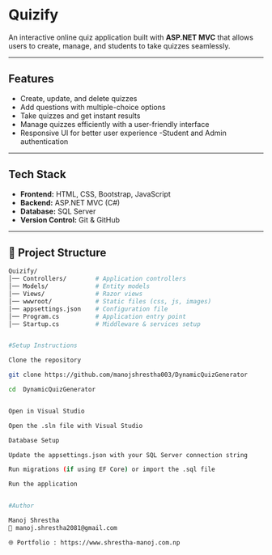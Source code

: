 # Quizify 
An interactive online quiz application built with **ASP.NET MVC** that allows users to create, manage, and students to  take quizzes seamlessly.  

---

##  Features
- Create, update, and delete quizzes  
- Add questions with multiple-choice options  
- Take quizzes and get instant results  
- Manage quizzes efficiently with a user-friendly interface  
- Responsive UI for better user experience 
-Student and Admin authentication 

---

##  Tech Stack
- **Frontend:** HTML, CSS, Bootstrap, JavaScript  
- **Backend:** ASP.NET MVC (C#)  
- **Database:** SQL Server  
- **Version Control:** Git & GitHub

---

## 📂 Project Structure
```bash
Quizify/
│── Controllers/        # Application controllers
│── Models/             # Entity models
│── Views/              # Razor views
│── wwwroot/            # Static files (css, js, images)
│── appsettings.json    # Configuration file
│── Program.cs          # Application entry point
│── Startup.cs          # Middleware & services setup


#Setup Instructions

Clone the repository

git clone https://github.com/manojshrestha003/DynamicQuizGenerator

cd  DynamicQuizGenerator


Open in Visual Studio

Open the .sln file with Visual Studio

Database Setup

Update the appsettings.json with your SQL Server connection string

Run migrations (if using EF Core) or import the .sql file

Run the application


#Author

Manoj Shrestha
📧 manoj.shrestha2081@gmail.com

🌐 Portfolio : https://www.shrestha-manoj.com.np
